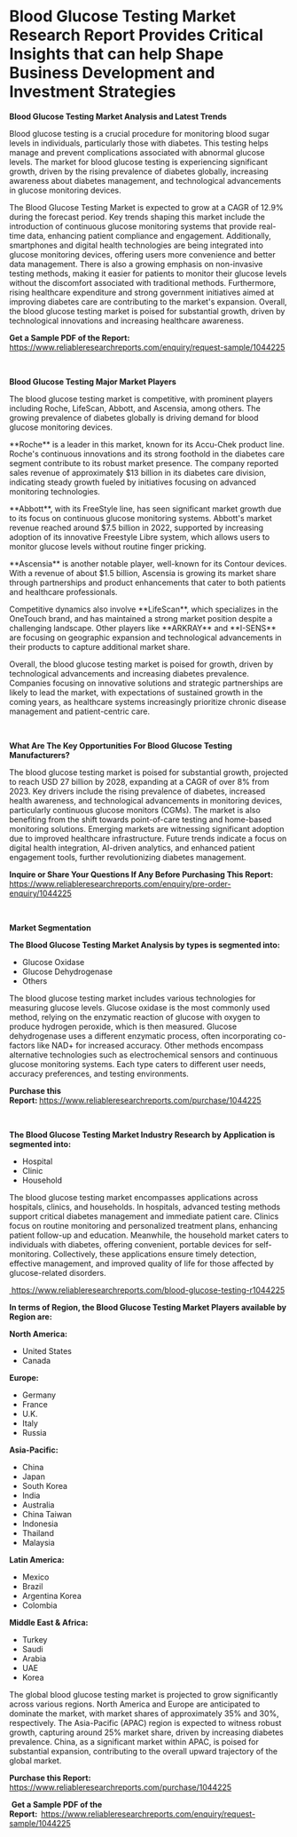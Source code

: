 <p><h1>Blood Glucose Testing Market Research Report Provides Critical Insights that can help Shape Business Development and Investment Strategies</h1></p><p><strong>Blood Glucose Testing Market Analysis and Latest Trends</strong></p>
<p><p>Blood glucose testing is a crucial procedure for monitoring blood sugar levels in individuals, particularly those with diabetes. This testing helps manage and prevent complications associated with abnormal glucose levels. The market for blood glucose testing is experiencing significant growth, driven by the rising prevalence of diabetes globally, increasing awareness about diabetes management, and technological advancements in glucose monitoring devices.</p><p>The Blood Glucose Testing Market is expected to grow at a CAGR of 12.9% during the forecast period. Key trends shaping this market include the introduction of continuous glucose monitoring systems that provide real-time data, enhancing patient compliance and engagement. Additionally, smartphones and digital health technologies are being integrated into glucose monitoring devices, offering users more convenience and better data management. There is also a growing emphasis on non-invasive testing methods, making it easier for patients to monitor their glucose levels without the discomfort associated with traditional methods. Furthermore, rising healthcare expenditure and strong government initiatives aimed at improving diabetes care are contributing to the market's expansion. Overall, the blood glucose testing market is poised for substantial growth, driven by technological innovations and increasing healthcare awareness.</p></p>
<p><strong>Get a Sample PDF of the Report:&nbsp;</strong> <a href="https://www.reliableresearchreports.com/enquiry/request-sample/1044225?utm_campaign=2662&utm_medium=2&utm_source=Github&utm_content=ia&utm_term=13042025&utm_id=blood-glucose-testing">https://www.reliableresearchreports.com/enquiry/request-sample/1044225</a></p>
<p>&nbsp;</p>
<p><strong>Blood Glucose Testing Major Market Players</strong></p>
<p><p>The blood glucose testing market is competitive, with prominent players including Roche, LifeScan, Abbott, and Ascensia, among others. The growing prevalence of diabetes globally is driving demand for blood glucose monitoring devices.</p><p>**Roche** is a leader in this market, known for its Accu-Chek product line. Roche's continuous innovations and its strong foothold in the diabetes care segment contribute to its robust market presence. The company reported sales revenue of approximately $13 billion in its diabetes care division, indicating steady growth fueled by initiatives focusing on advanced monitoring technologies.</p><p>**Abbott**, with its FreeStyle line, has seen significant market growth due to its focus on continuous glucose monitoring systems. Abbott's market revenue reached around $7.5 billion in 2022, supported by increasing adoption of its innovative Freestyle Libre system, which allows users to monitor glucose levels without routine finger pricking.</p><p>**Ascensia** is another notable player, well-known for its Contour devices. With a revenue of about $1.5 billion, Ascensia is growing its market share through partnerships and product enhancements that cater to both patients and healthcare professionals.</p><p>Competitive dynamics also involve **LifeScan**, which specializes in the OneTouch brand, and has maintained a strong market position despite a challenging landscape. Other players like **ARKRAY** and **I-SENS** are focusing on geographic expansion and technological advancements in their products to capture additional market share.</p><p>Overall, the blood glucose testing market is poised for growth, driven by technological advancements and increasing diabetes prevalence. Companies focusing on innovative solutions and strategic partnerships are likely to lead the market, with expectations of sustained growth in the coming years, as healthcare systems increasingly prioritize chronic disease management and patient-centric care.</p></p>
<p>&nbsp;</p>
<p><strong>What Are The Key Opportunities For Blood Glucose Testing Manufacturers?</strong></p>
<p><p>The blood glucose testing market is poised for substantial growth, projected to reach USD 27 billion by 2028, expanding at a CAGR of over 8% from 2023. Key drivers include the rising prevalence of diabetes, increased health awareness, and technological advancements in monitoring devices, particularly continuous glucose monitors (CGMs). The market is also benefiting from the shift towards point-of-care testing and home-based monitoring solutions. Emerging markets are witnessing significant adoption due to improved healthcare infrastructure. Future trends indicate a focus on digital health integration, AI-driven analytics, and enhanced patient engagement tools, further revolutionizing diabetes management.</p></p>
<p><strong>Inquire or Share Your Questions If Any Before Purchasing This Report:</strong> <a href="https://www.reliableresearchreports.com/enquiry/pre-order-enquiry/1044225?utm_campaign=2662&utm_medium=2&utm_source=Github&utm_content=ia&utm_term=13042025&utm_id=blood-glucose-testing">https://www.reliableresearchreports.com/enquiry/pre-order-enquiry/1044225</a></p>
<p>&nbsp;</p>
<p><strong>Market Segmentation</strong></p>
<p><strong>The Blood Glucose Testing Market Analysis by types is segmented into:</strong></p>
<p><ul><li>Glucose Oxidase</li><li>Glucose Dehydrogenase</li><li>Others</li></ul></p>
<p><p>The blood glucose testing market includes various technologies for measuring glucose levels. Glucose oxidase is the most commonly used method, relying on the enzymatic reaction of glucose with oxygen to produce hydrogen peroxide, which is then measured. Glucose dehydrogenase uses a different enzymatic process, often incorporating co-factors like NAD+ for increased accuracy. Other methods encompass alternative technologies such as electrochemical sensors and continuous glucose monitoring systems. Each type caters to different user needs, accuracy preferences, and testing environments.</p></p>
<p><strong>Purchase this Report:&nbsp;</strong><a href="https://www.reliableresearchreports.com/purchase/1044225?utm_campaign=2662&utm_medium=2&utm_source=Github&utm_content=ia&utm_term=13042025&utm_id=blood-glucose-testing">https://www.reliableresearchreports.com/purchase/1044225</a></p>
<p>&nbsp;</p>
<p><strong>The Blood Glucose Testing Market Industry Research by Application is segmented into:</strong></p>
<p><ul><li>Hospital</li><li>Clinic</li><li>Household</li></ul></p>
<p><p>The blood glucose testing market encompasses applications across hospitals, clinics, and households. In hospitals, advanced testing methods support critical diabetes management and immediate patient care. Clinics focus on routine monitoring and personalized treatment plans, enhancing patient follow-up and education. Meanwhile, the household market caters to individuals with diabetes, offering convenient, portable devices for self-monitoring. Collectively, these applications ensure timely detection, effective management, and improved quality of life for those affected by glucose-related disorders.</p></p>
<p><a href="https://www.reliableresearchreports.com/blood-glucose-testing-r1044225?utm_campaign=2662&utm_medium=2&utm_source=Github&utm_content=ia&utm_term=13042025&utm_id=blood-glucose-testing">&nbsp;https://www.reliableresearchreports.com/blood-glucose-testing-r1044225</a></p>
<p><strong>In terms of Region, the Blood Glucose Testing Market Players available by Region are:</strong></p>
<p>
    <p> <strong> North America: </strong>
        <ul>
            <li>United States</li>
            <li>Canada</li>
        </ul>
        </p> 
    <p> <strong> Europe: </strong>
        <ul>
            <li>Germany</li>
            <li>France</li>
            <li>U.K.</li>
            <li>Italy</li>
            <li>Russia</li>
        </ul>
        </p> 
    <p> <strong> Asia-Pacific: </strong>
        <ul>
            <li>China</li>
            <li>Japan</li>
            <li>South Korea</li>
            <li>India</li>
            <li>Australia</li>
            <li>China Taiwan</li>
            <li>Indonesia</li>
            <li>Thailand</li>
            <li>Malaysia</li>
        </ul>
        </p> 
    <p> <strong> Latin America: </strong>
        <ul>
            <li>Mexico</li>
            <li>Brazil</li>
            <li>Argentina Korea</li>
            <li>Colombia</li>
        </ul>
        </p> 
    <p> <strong> Middle East & Africa: </strong>
        <ul>
            <li>Turkey</li>
            <li>Saudi</li>
            <li>Arabia</li>
            <li>UAE</li>
            <li>Korea</li>
        </ul>
    </p>
    </p>
<p><p>The global blood glucose testing market is projected to grow significantly across various regions. North America and Europe are anticipated to dominate the market, with market shares of approximately 35% and 30%, respectively. The Asia-Pacific (APAC) region is expected to witness robust growth, capturing around 25% market share, driven by increasing diabetes prevalence. China, as a significant market within APAC, is poised for substantial expansion, contributing to the overall upward trajectory of the global market.</p></p>
<p><strong>Purchase this Report: </strong><a href="https://www.reliableresearchreports.com/purchase/1044225?utm_campaign=2662&utm_medium=2&utm_source=Github&utm_content=ia&utm_term=13042025&utm_id=blood-glucose-testing">https://www.reliableresearchreports.com/purchase/1044225</a></p>
<p>&nbsp;<strong>Get a Sample PDF of the Report:&nbsp;&nbsp;</strong><a href="https://www.reliableresearchreports.com/enquiry/request-sample/1044225?utm_campaign=2662&utm_medium=2&utm_source=Github&utm_content=ia&utm_term=13042025&utm_id=blood-glucose-testing">https://www.reliableresearchreports.com/enquiry/request-sample/1044225</a></p>
<p><strong></strong></p>
<p><p></p><p></p><p></p></p>